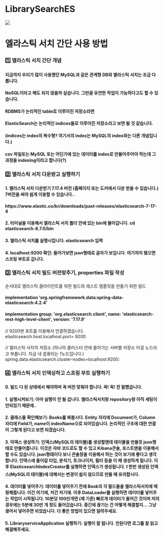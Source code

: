 # LibrarySearchES

<img src="https://img.shields.io/badge/-elasticsearch-yellowgreen"/>
<h1> 엘라스틱 서치 간단 사용 방법 </h1>

<h3> 1️⃣ 엘라스틱 서치 간단 개념 </h3>
<h4> 지금까지 우리가 많이 사용했던 MySQL과 같은 관계형 DB와 엘라스틱 서치는 조금 다릅니다. </h4>
<h4> NoSQL이라고 해도 되지 않을까 싶습니다. 그만큼 유연한 작업이 가능하다고도 할 수 있습니다. </h4>
<h4> RDBMS가 논리적인 table로 이루어진 저장소라면 </h4>
<h4> ElasticSearch는 논리적인 indices들로 이루어진 저장소라고 보면 될 것 같습니다. </h4>
<h4> (indices는 index의 복수형? 여기서의 index는 MySQL의 index와는 다른 개념입니다.) </h4>
<h4> csv 파일또는 MySQL 또는 어딘가에 있는 데이터를 index로 만들어주어야 하는데 그 과정을 indexing이라고 합니다(?) </h4>

<h3> 2️⃣ 엘라스틱 서치 다운받고 실행하기 </h3>
<h4> 1. 엘라스틱 서치 다운받기 7.17.4 버전 (홈페이지 또는 도커에서 다운 받을 수 있습니다.) 7버전을 써야 쉽게 이용할 수 있습니다.. </h4>
<h4> https://www.elastic.co/kr/downloads/past-releases/elasticsearch-7-17-4 </h4>
<h4> 2. 터미널을 이용해서 엘라스틱 서치 폴더 안에 있는 bin에 들어갑니다. cd elasticsearch-8.7.0/bin </h4>
<h4> 3. 엘라스틱 서치를 실행시킵니다. elasticsearch 입력 </h4>
<h4> 4. localhost:9200 확인: 들어가보면 json형태로 글자가 보입니다. 여기까지 됐으면 스프링 부트로 갑니다. </h4>

<h3> 3️⃣ 엘라스틱 서치 빌드 버전맞추기, properties 파일 작성 </h3>
순서대로 엘라스틱 클라이언트를 위한 빌드와 레스트 템플릿을 만들기 위한 빌드
<h4> implementation 'org.springframework.data:spring-data-elasticsearch:4.2.4'</h4>
<h4> implementation group: 'org.elasticsearch.client', name: 'elasticsearch-rest-high-level-client', version: '7.17.9' </h4>

// 9200번 포트를 이용해서 연결하겠습니다. <br>
elasticsearch.host.localhost.port= 9200 <br>
<br>
// 엘라스틱 서치의 저장소 (하나의 클러스터 안에 들어가는 서버별 저장소 이걸 노드라고 부릅니다. 지금 내 컴퓨터는 1노드입니다.) <br>
spring.data.elasticsearch.cluster-nodes=localhost:9200: <br>

<h3> 4️⃣ 엘라스틱 서치 인덱싱하고 스프링 부트 실행하기 </h3>
<h4> 0. 빌드 다 된 상태에서 해야하며 꼭 버전 맞춰야 합니다. 꼭! 꼭! 전 말헀습니다. </h4>
<h4> 1. 실행시켜보기: 아마 실행이 안 될 겁니다. 엘라스틱서치랑 repository랑 아직 세팅이 안되었기 때문에..  </h4>
<h4> 2. 클래스들 확인해보기: Books를 봐봅시다. Entity 자리에 Document가, Column 자리에 Field가, name이 indexName으로 되어있습니다. 논리적인 구조에 대한 연결이 그렇게 된다고 보면 되겠습니다. </h4>
<h4> 3. 익덱스 생성하기: 인덱스(MySQL의 테이블)를 생성할텐데 테이블을 만들듯 json형태로 만들어줍니다. 이것은 자바 코드로도 할 수 있고 Kibana콘솔, 포스트맨을 이용해서 할 수도 있습니다. json형태이다 보니 콘솔창을 이용해서 하는 것이 보기에 좋다고 생각합니다. 인덱스에 들어갈 타입, 분석기, 토크나이저, 필터 등을 이 때 생성하게 됩니다. 이후 ElasticsearchIndexCreator를 실행하면 인덱스가 생성됩니다. ❗️ 한번 생성된 인덱스(MySQL의 테이블)에 대해서는 변경이 쉽지 않으므로 만들 때 유의합시다. </h4>
<h4> 4. 데이터를 넣어주기: 데이터를 넣어주기 전에 Book의 각 필드들을 엘라스틱서치에 매핑해줍니다. 이건 여기에, 저건 저기에. 이후 DataLoader를 실행하면 데이터를 넣어주는 작업이 시작됩니다. 10분당 100만개면 (제 기준) 빠르게 데이터가 들어간 것이며 저의 경우에는 5분에 30만 개 정도 들어갔습니다. 중간에 끊기는 건 어떻게 해결할지... 그냥 끊어서 넣어주면 되었습니다. 더 좋은 방법이 있으면 알려주세요. </h4>
<h4> 5. LibraryserviceApplication 실행하기: 실행이 잘 됩니다. 안된다면 로그를 잘 읽고 해결해주세요. </h4>

